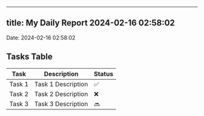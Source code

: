 
---
title: My Daily Report 2024-02-16 02:58:02
---

Date: 2024-02-16 02:58:02

## Tasks Table

| Task | Description | Status |
|------|-------------|--------|
| Task 1 | Task 1 Description | ✅ |
| Task 2 | Task 2 Description | ❌ |
| Task 3 | Task 3 Description | 🔜 |
